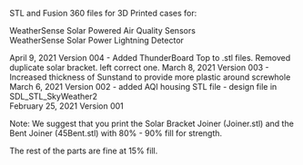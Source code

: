 STL and Fusion 360 files for 3D Printed cases for:

WeatherSense Solar Powered Air Quality Sensors<BR>
WeatherSense Solar Power Lightning Detector<BR>

April 9, 2021 Version 004 - Added ThunderBoard Top to .stl files.  Removed duplicate solar bracket.  left correct one. 
March 8, 2021 Version 003 - Increased thickness of Sunstand to provide more plastic around screwhole<BR>
March 6, 2021 Version 002 - added AQI housing STL file - design file in SDL_STL_SkyWeather2<BR>
February 25, 2021 Version 001<BR>

Note:   We suggest that you print the Solar Bracket Joiner (Joiner.stl) and the Bent Joiner (45Bent.stl) with 80% - 90% fill for strength.

The rest of the parts are fine at 15% fill.


